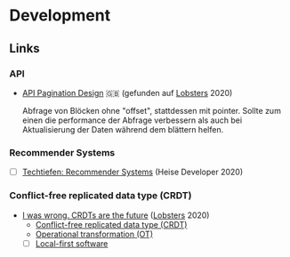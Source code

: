 # Development

## Links

### API

*   [API Pagination Design](https://solovyov.net/blog/2020/api-pagination-design/) :gb: (gefunden auf [Lobsters](https://lobste.rs/s/isysq1/api_pagination_design) 2020)

    Abfrage von Blöcken ohne "offset", stattdessen mit pointer. Sollte zum einen die performance der Abfrage verbessern als auch bei Aktualisierung der Daten während dem blättern helfen.

### Recommender Systems

* [ ] [Techtiefen: Recommender Systems](https://heise.de/-4842069) (Heise Developer 2020)

### Conflict-free replicated data type (CRDT)

*   [I was wrong. CRDTs are the future](https://josephg.com/blog/crdts-are-the-future/) ([Lobsters](https://lobste.rs/s/9fufgr/i_was_wrong_crdts_are_future) 2020)
    * [Conflict-free replicated data type (CRDT)](https://en.wikipedia.org/wiki/Conflict-free_replicated_data_type)
    * [Operational transformation (OT)](https://en.wikipedia.org/wiki/Operational_transformation)
    * [ ] [Local-first software](https://www.inkandswitch.com/local-first.html)